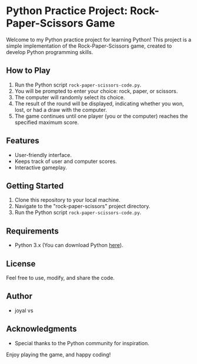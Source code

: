 # Python Practice Project: Rock-Paper-Scissors Game

Welcome to my Python practice project for learning Python! This project is a simple implementation of the Rock-Paper-Scissors game, created to develop Python programming skills.

## How to Play

1. Run the Python script `rock-paper-scissors-code.py`.
2. You will be prompted to enter your choice: rock, paper, or scissors.
3. The computer will randomly select its choice.
4. The result of the round will be displayed, indicating whether you won, lost, or had a draw with the computer.
5. The game continues until one player (you or the computer) reaches the specified maximum score.

## Features

- User-friendly interface.
- Keeps track of user and computer scores.
- Interactive gameplay.

## Getting Started

1. Clone this repository to your local machine.
2. Navigate to the "rock-paper-scissors" project directory.
3. Run the Python script `rock-paper-scissors-code.py`.

## Requirements

- Python 3.x (You can download Python [here](https://www.python.org/downloads/)).

## License

Feel free to use, modify, and share the code.

## Author

- joyal vs

## Acknowledgments

- Special thanks to the Python community for inspiration.

Enjoy playing the game, and happy coding!
